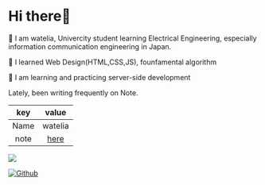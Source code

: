 # Hi there👋

🏫 I am watelia, Univercity student learning Electrical Engineering, especially  information communication engineering in Japan.

🌱 I learned Web Design(HTML,CSS,JS), founfamental algorithm

🌱 I am learning and practicing server-side development

Lately, been writing frequently on Note.  

|  key  |  value  |
| :----: | :----: |
|  Name  |  watelia  |
| note | [here](https://note.com/g_volvo) |

![](https://visitor-badge.laobi.icu/badge?page_id=watelia.watelia)

[![Github](https://img.shields.io/github/followers/watelia?label=Follow&style=social)](https://github.com/watelia)
